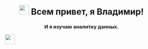<h1 align="center"><img src="https://github.com/blackcater/blackcater/raw/main/images/Hi.gif" height="32"/>
Всем привет, я Владимир!
</h1>
<h3 align="center">И я изучаю аналитку данных.</h3>

<img src="https://img.shields.io/badge/python-3670A0?style=for-the-badge&logo=python&logoColor=ffffff" height="32"/>
<!---
sorrero/sorrero is a ✨ special ✨ repository because its `README.md` (this file) appears on your GitHub profile.
You can click the Preview link to take a look at your changes.
--->

